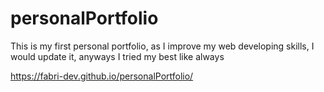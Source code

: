 # personalPortfolio
This is my first personal portfolio, as I improve my web developing skills, I would update it, anyways I tried my best like always



https://fabri-dev.github.io/personalPortfolio/
